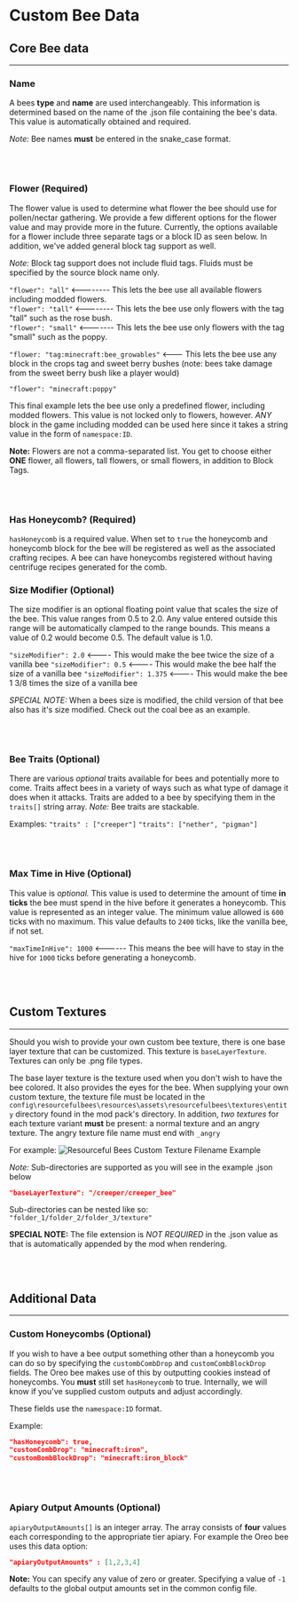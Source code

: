 # **Custom Bee Data**

## **Core Bee data**
***

### **Name**

A bees **type** and **name** are used interchangeably. This information is determined based on the name of the .json file containing the bee's data. This value is automatically obtained and required.

*Note:* Bee names **must** be entered in the snake_case format.

<br>
<br>

### **Flower** (Required)

The flower value is used to determine what flower the bee should use for pollen/nectar gathering. We provide a few different options for the flower value and may provide more in the future. Currently, the options available for a flower include three separate tags or a block ID as seen below. In addition, we've added general block tag support as well.

*Note:* Block tag support does not include fluid tags. Fluids must be specified by the source block name only.

`"flower": "all"`    <-------- This lets the bee use all available flowers including modded flowers.<br>
`"flower": "tall"`   <-------- This lets the bee use only flowers with the tag "tall" such as the rose bush.<br>
`"flower": "small"`  <------- This lets the bee use only flowers with the tag "small" such as the poppy.<br>

`"flower: "tag:minecraft:bee_growables"` <--- This lets the bee use any block in the crops tag and sweet berry bushes (note: bees take damage from the sweet berry bush like a player would)<br>

`"flower": "minecraft:poppy"`<br>

This final example lets the bee use only a predefined flower, including modded flowers. This value is not locked only to flowers, however. *ANY* block in the game including modded can be used here since it takes a string value in the form of `namespace:ID`. 

**Note:** Flowers are not a comma-separated list. You get to choose either **ONE** flower, all flowers, tall flowers, or small flowers, in addition to Block Tags.

<br>
<br>

### **Has Honeycomb?** (Required)

`hasHoneycomb` is a required value. When set to `true` the honeycomb and honeycomb block for the bee will be registered as well as the associated crafting recipes. A bee can have honeycombs registered without having centrifuge recipes generated for the comb.

### **Size Modifier** (Optional)

The size modifier is an optional floating point value that scales the size of the bee. This value ranges from 0.5 to 2.0. Any value entered outside this range will be automatically clamped to the range bounds. This means a value of 0.2 would become 0.5. The default value is 1.0. 

`"sizeModifier": 2.0`  <---- This would make the bee twice the size of a vanilla bee
`"sizeModifier": 0.5`  <---- This would make the bee half the size of a vanilla bee
`"sizeModifier": 1.375`  <---- This would make the bee 1 3/8 times the size of a vanilla bee

*SPECIAL NOTE:* When a bees size is modified, the child version of that bee also has it's size modified. Check out the coal bee as an example.

<br>
<br>

### **Bee Traits** (Optional)

There are various *optional* traits available for bees and potentially more to come. Traits affect bees in a variety of ways such as what type of damage it does when it attacks. Traits are added to a bee by specifying them in the `traits[]` string array. *Note:* Bee traits are stackable.

Examples:
`"traits" : ["creeper"]`
`"traits": ["nether", "pigman"]`

<br>
<br>

### **Max Time in Hive** (Optional)

This value is *optional.* This value is used to determine the amount of time **in ticks** the bee must spend in the hive before it generates a honeycomb. This value is represented as an integer value. The minimum value allowed is `600` ticks with no maximum. This value defaults to `2400` ticks, like the vanilla bee, if not set.

`"maxTimeInHive": 1000` <------ This means the bee will have to stay in the hive for `1000` ticks before generating a honeycomb.

<br>
<br>

## **Custom Textures**
***

Should you wish to provide your own custom bee texture, there is one base layer texture that can be customized. This texture is `baseLayerTexture`. Textures can only be .png file types.

The base layer texture is the texture used when you don't wish to have the bee colored. It also provides the eyes for the bee. When supplying your own custom texture, the texture file must be located in the `config\resourcefulbees\resources\assets\resourcefulbees\textures\entity` directory found in the mod pack's directory. In addition, *two textures* for each texture variant **must** be present: a normal texture and an angry texture. The angry texture file name must end with `_angry`

For example:
![Resourceful Bees Custom Texture Filename Example](https://i.imgur.com/2sypgCS.png)

*Note:* Sub-directories are supported as you will see in the example .json below

```json
"baseLayerTexture": "/creeper/creeper_bee"
```

Sub-directories can be nested like so: `"folder_1/folder_2/folder_3/texture"`

**SPECIAL NOTE:** The file extension is *NOT REQUIRED* in the .json value as that is automatically appended by the mod when rendering. 

<br>
<br>

## **Additional Data**
***

### **Custom Honeycombs** (Optional)

If you wish to have a bee output something other than a honeycomb you can do so by specifying the `custombCombDrop` and `customCombBlockDrop` fields. The Oreo bee makes use of this by outputting cookies instead of honeycombs. You **must** still set `hasHoneycomb` to true. Internally, we will know if you've supplied custom outputs and adjust accordingly.

These fields use the `namespace:ID` format.

Example:

```json
"hasHoneycomb": true,
"customCombDrop": "minecraft:iron",
"customBombBlockDrop": "minecraft:iron_block"
```

<br>
<br>

### **Apiary Output Amounts** (Optional)

`apiaryOutputAmounts[]` is an integer array. The array consists of **four** values each corresponding to the appropriate tier apiary. For example the Oreo bee uses this data option:

```json
"apiaryOutputAmounts" : [1,2,3,4]
```

**Note:** You can specify any value of zero or greater. Specifying a value of `-1` defaults to the global output amounts set in the common config file.
<!--stackedit_data:
eyJoaXN0b3J5IjpbLTE4NzI2OTAxLC0yMDg4NzQ2NjEyXX0=
-->